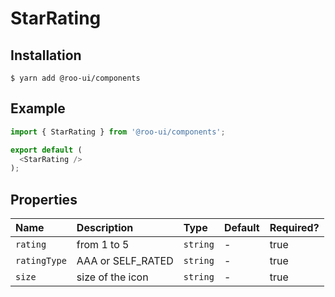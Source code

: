 # StarRating

<!-- STORY -->

## Installation

```shell
$ yarn add @roo-ui/components
```

## Example

```js
import { StarRating } from '@roo-ui/components';

export default (
  <StarRating />
);
```

## Properties

|   Name    |       Description       |   Type   | Default | Required? |
| :-------- | :---------------------- | :------- | :------ | :-------- |
| `rating` | from 1 to 5 | `string`   | -   | true         |
| `ratingType` | AAA or SELF_RATED       | `string` | -       | true         |
| `size` | size of the icon       | `string` | -       | true         |
